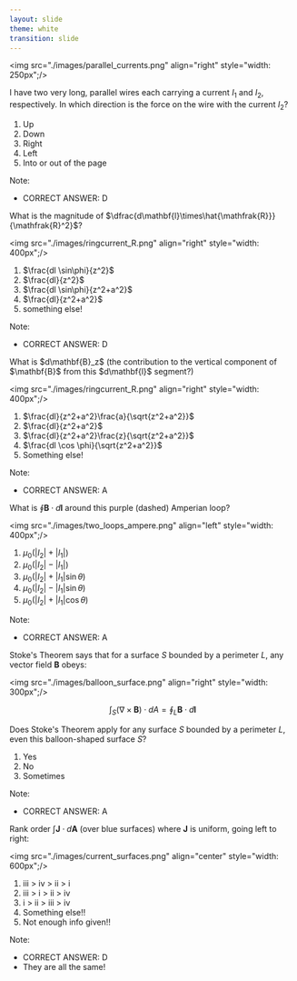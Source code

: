 ```yaml
---
layout: slide
theme: white
transition: slide
---
```



<section data-markdown>

<img src="./images/parallel_currents.png" align="right" style="width: 250px";/>

I have two very long, parallel wires each carrying a current $I_1$ and $I_2$, respectively.  In which direction is the force on the wire with the current $I_2$?

 1. Up
 2. Down
 3. Right
 4. Left
 5. Into or out of the page

 Note:
 * CORRECT ANSWER: D

</section>

<section data-markdown>

What is the magnitude of $\dfrac{d\mathbf{l}\times\hat{\mathfrak{R}}}{\mathfrak{R}^2}$?

<img src="./images/ringcurrent_R.png" align="right" style="width: 400px";/>


1. $\frac{dl \sin\phi}{z^2}$
2. $\frac{dl}{z^2}$
3. $\frac{dl \sin\phi}{z^2+a^2}$
4. $\frac{dl}{z^2+a^2}$
5. something else!

Note:
* CORRECT ANSWER: D

</section>

<section data-markdown>
What is $d\mathbf{B}_z$ (the contribution to the vertical component of $\mathbf{B}$ from this $d\mathbf{l}$ segment?)

<img src="./images/ringcurrent_R.png" align="right" style="width: 400px";/>

1. $\frac{dl}{z^2+a^2}\frac{a}{\sqrt{z^2+a^2}}$
1. $\frac{dl}{z^2+a^2}$
1. $\frac{dl}{z^2+a^2}\frac{z}{\sqrt{z^2+a^2}}$
1. $\frac{dl \cos \phi}{\sqrt{z^2+a^2}}$
5. Something else!

Note:
* CORRECT ANSWER: A

</section>

<section data-markdown>

What is $\oint \mathbf{B}\cdot d\mathbf{l}$ around this purple (dashed) Amperian loop?

<img src="./images/two_loops_ampere.png" align="left" style="width: 400px";/>


1. $\mu_0 (|I_2 | +|I_1 |)$
2. $\mu_0 (|I_2|-|I_1|)$
3. $\mu_0 (| I_2 | + | I_1 | \sin \theta)$
4. $\mu_0 (| I_2 | - | I_1 | \sin \theta)$
5. $\mu_0 (| I_2 | + | I_1 | \cos\theta)$

Note:
* CORRECT ANSWER: A

</section>

<section data-markdown>

Stoke's Theorem says that for a surface $S$ bounded by a perimeter $L$, any vector field $\mathbf{B}$ obeys:

<img src="./images/balloon_surface.png" align="right" style="width: 300px";/>

$$\int_S (\nabla \times \mathbf{B}) \cdot dA = \oint_L \mathbf{B} \cdot d\mathbf{l}$$

Does Stoke's Theorem apply for any surface $S$ bounded by a perimeter $L$, even this balloon-shaped surface $S$?

1. Yes
2. No
3. Sometimes

Note:
* CORRECT ANSWER: A

</section>

<section data-markdown>

Rank order $\int \mathbf{J} \cdot d\mathbf{A}$ (over blue surfaces) where $\mathbf{J}$ is uniform, going left to right:

<img src="./images/current_surfaces.png" align="center" style="width: 600px";/>


1. iii > iv > ii > i
2. iii > i > ii > iv
3. i > ii > iii > iv
4. Something else!!
5. Not enough info given!!

Note:
* CORRECT ANSWER: D
* They are all the same!

</section>
